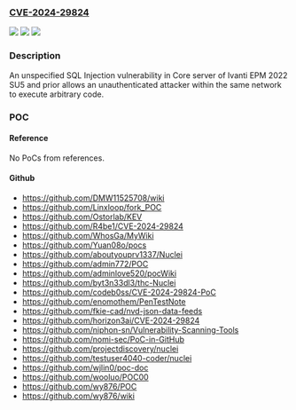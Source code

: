 ### [CVE-2024-29824](https://cve.mitre.org/cgi-bin/cvename.cgi?name=CVE-2024-29824)
![](https://img.shields.io/static/v1?label=Product&message=EPM&color=blue)
![](https://img.shields.io/static/v1?label=Version&message=2022%20SU5%3C%3D%202022%20SU5%20&color=brighgreen)
![](https://img.shields.io/static/v1?label=Vulnerability&message=n%2Fa&color=brighgreen)

### Description

An unspecified SQL Injection vulnerability in Core server of Ivanti EPM 2022 SU5 and prior allows an unauthenticated attacker within the same network to execute arbitrary code.

### POC

#### Reference
No PoCs from references.

#### Github
- https://github.com/DMW11525708/wiki
- https://github.com/Linxloop/fork_POC
- https://github.com/Ostorlab/KEV
- https://github.com/R4be1/CVE-2024-29824
- https://github.com/WhosGa/MyWiki
- https://github.com/Yuan08o/pocs
- https://github.com/aboutyouprv1337/Nuclei
- https://github.com/admin772/POC
- https://github.com/adminlove520/pocWiki
- https://github.com/byt3n33dl3/thc-Nuclei
- https://github.com/codeb0ss/CVE-2024-29824-PoC
- https://github.com/enomothem/PenTestNote
- https://github.com/fkie-cad/nvd-json-data-feeds
- https://github.com/horizon3ai/CVE-2024-29824
- https://github.com/niphon-sn/Vulnerability-Scanning-Tools
- https://github.com/nomi-sec/PoC-in-GitHub
- https://github.com/projectdiscovery/nuclei
- https://github.com/testuser4040-coder/nuclei
- https://github.com/wjlin0/poc-doc
- https://github.com/wooluo/POC00
- https://github.com/wy876/POC
- https://github.com/wy876/wiki

